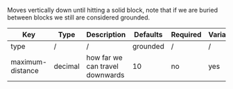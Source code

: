 Moves vertically down until hitting a solid block, note that if we are buried between blocks we still are considered grounded.

| Key | Type | Description | Defaults | Required | Variable |
|-|-|-|-|-|-|
| type | / | / | grounded | / | / |
| maximum-distance | decimal | how far we can travel downwards | 10 | no | yes |